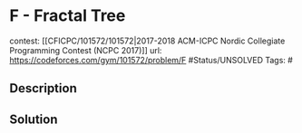 # F - Fractal Tree

contest: [[CFICPC/101572/101572|2017-2018 ACM-ICPC Nordic Collegiate Programming Contest (NCPC 2017)]]
url: https://codeforces.com/gym/101572/problem/F
#Status/UNSOLVED
Tags: #

## Description

## Solution

